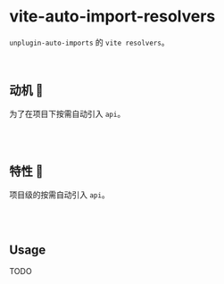 # vite-auto-import-resolvers

`unplugin-auto-imports` 的 `vite resolvers`。

<br />

## 动机 🐇

为了在项目下按需自动引入 `api`。

<br />
<br />

## 特性 🦖

项目级的按需自动引入 `api`。

<br />
<br />

## Usage

TODO